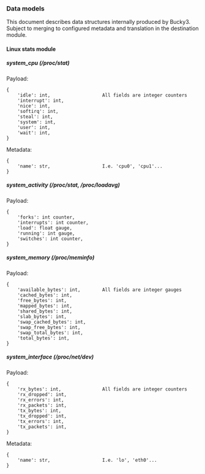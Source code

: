 


### Data models

This document describes data structures internally produced by Bucky3.
Subject to merging to configured metadata and translation in the destination module.



#### Linux stats module

##### system_cpu (/proc/stat)

Payload:

    {
        'idle': int,                   All fields are integer counters
        'interrupt': int,
        'nice': int,
        'softirq': int,
        'steal': int,
        'system': int,
        'user': int,
        'wait': int,
    }

Metadata:

    {
        'name': str,                   I.e. 'cpu0', 'cpu1'...
    }

##### system_activity (/proc/stat, /proc/loadavg)

Payload:

    {
        'forks': int counter,
        'interrupts': int counter,
        'load': float gauge,
        'running': int gauge,
        'switches': int counter,
    }

##### system_memory (/proc/meminfo)

Payload:

    {
        'available_bytes': int,        All fields are integer gauges
        'cached_bytes': int,
        'free_bytes': int,
        'mapped_bytes': int,
        'shared_bytes': int,
        'slab_bytes': int,
        'swap_cached_bytes': int,
        'swap_free_bytes': int,
        'swap_total_bytes': int,
        'total_bytes': int,
    }

##### system_interface (/proc/net/dev)

Payload:

    {
        'rx_bytes': int,               All fields are integer counters
        'rx_dropped': int,
        'rx_errors': int,
        'rx_packets': int,
        'tx_bytes': int,
        'tx_dropped': int,
        'tx_errors': int,
        'tx_packets': int,
    }

Metadata:

    {
        'name': str,                   I.e. 'lo', 'eth0'...
    }
